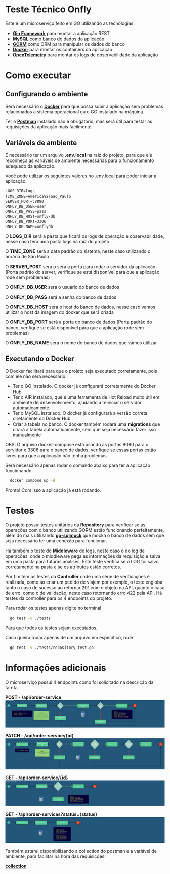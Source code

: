 
# Teste Técnico Onfly

Este é um microserviço feito em GO utilizando as tecnologias:
* **[Gin Framework](https://github.com/gin-gonic/gin)** para montar a aplicação REST
* **[MySQL](https://www.mysql.com/)** como banco de dados da aplicação
* **[GORM](https://gorm.io/)** como ORM para manipular os dados do banco
* **[Docker](https://www.docker.com/)** para montar os containers da aplicação
* **[OpenTelemetry](https://opentelemetry.io/docs/languages/go/)** para montar os logs de observabilidade da aplicação

# Como executar

**Configurando o ambiente**
---

Será necessário o **[Docker](https://www.docker.com/)** para que possa subir a aplicação sem problemas relacionados a sistema operacional ou o GO instalado na máquina. 

Ter o **[Postman](https://www.postman.com/)** instalado não é obrigatório, mas será útil para testar as requisições da aplicação mais facilmente.

**Variáveis de ambiente**
---

É necessário ter um arquivo **.env.local** na raiz do projeto, para que ele reconheça as variáveis de ambiente necessárias para o funcionamento adequado da aplicação.

Você pode utilizar os seguintes valores no .env.local para poder iniciar a aplicação:

```shell
LOGS_DIR=logs
TIME_ZONE=America%2FSao_Paulo
SERVER_PORT=:8080
ONFLY_DB_USER=user
ONFLY_DB_PASS=pass
ONFLY_DB_HOST=onfly-db
ONFLY_DB_PORT=3306
ONFLY_DB_NAME=onflydb
```

O **LOGS_DIR** será a pasta que ficará os logs de operação e observabilidade, nesse caso terá uma pasta logs na raiz do projeto

O **TIME_ZONE** será a data padrão do sistema, neste caso utilizando o horário de São Paulo

O **SERVER_PORT** será o será a porta para rodar o servidor da aplicação (Porta padrão do server, verifique se está disponível para que a aplicação rode sem problemas)

O **ONFLY_DB_USER** será o usuário do banco de dados

O **ONFLY_DB_PASS** será a senha do banco de dados

O **ONFLY_DB_HOST** será o host do banco de dados, nesse caso vamos utilizar o host da imagem do docker que será criada

O **ONFLY_DB_PORT** será a porta do banco de dados (Porta padrão do banco, verifique se está disponível para que a aplicação rode sem problemas)

O **ONFLY_DB_NAME** será o nome do banco de dados que vamos utilizar

**Executando o Docker**
---

O Docker facilitará para que o projeto seja executado corretamente, pois com ele não será necessário:

* Ter o GO instalado. O docker já configurará corretamente do Docker Hub
* Ter o AIR instalado, que é uma ferramenta de Hot Reload muito útil em ambiente de desenvolvimento, ajudando a reiniciar o servidor automaticamente.
* Ter o MySQL instalado. O docker já configurará a versão correta diretamente do Docker Hub
* Criar a tabela no banco. O docker também rodará uma **migrations** que criará a tabela automaticamente, sem que seja necessário fazer isso manualmente

OBS: O arquivo docker-compose está usando as portas 8080 para o servidor e 3306 para o banco de dados, verifique se essas portas estão livres para que a aplicação não tenha problemas.

Será necessário apenas rodar o comando abaixo para ter a aplicação funcionando.

```bash
  docker compose up -d
```

Pronto! Com isso a aplicação já está rodando.

# Testes

O projeto possui testes unitários da **Repository** para verificar se as operações com o banco utilizando GORM estão funcionando perfeitamente, além do mais utilizando **[go-sqlmock](https://github.com/DATA-DOG/go-sqlmock)** que mocka o banco de dados sem que seja necessário ter uma conexão para funcionar.

Há também o teste do **Middleware** de logs, neste caso o do log de operações, onde o middleware pega as informações da requisição e salva em uma pasta para futuras análises. Este teste verifica se o LOG foi salvo corretamente na pasta e se os atributos estão corretos.

Por fim tem os testes da **Controller** onde uma série de verificações é realizada, como ao criar um pedido de viajem por exemplo, o teste engloba tanto o caso de sucesso ao retornar 201 com o objeto na API, quanto o caso de erro, como o de validação, neste caso retornando erro 422 pela API. Há testes da controller para os 4 endpoints do projeto.

Para rodar os testes apenas digite no terminal

```bash
  go test -v ./tests
```

Para que todos os testes sejam executados.

Caso queira rodar apenas de um arquivo em específico, rode

```bash
  go test -v ./tests/repository_test.go 
```

# Informações adicionais

O microserviço possui 4 endpoints como foi solicitado na descrição da tarefa

**POST - /api/order-service**
![POST](./assets/imgs/post.jpg)

**PATCH - /api/order-service/{id}**
![PATCH](./assets/imgs/patch.jpg)

**GET - /api/order-service/{id}**
![GET ID](./assets/imgs/get_id.jpg)

**GET - /api/order-services?status={status}**
![GET ALL](./assets/imgs/get_all.jpg)

Também estarei disponibilizando a collection do postman e a variável de ambiente, para facilitar na hora das requisições!

**[collection](https://drive.google.com/drive/folders/1bjHgkknJoz05gOzzJZUCefQ-nHktM9xD)**